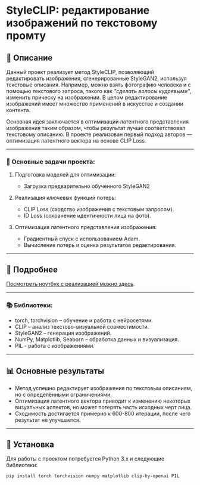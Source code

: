 # StyleCLIP: редактирование изображений по текстовому промту

## 📌 Описание

Данный проект реализует метод StyleCLIP, позволяющий редактировать изображения, сгенерированные StyleGAN2, используя текстовые описания. Например, можно взять фотографию человека и с помощью текстового запроса, такого как *"сделать волосы кудрявыми"*, изменить прическу на изображении. В целом редактирование изображений имеет множество применений в искусстве и создании контента. 

Основная идея заключается в оптимизации латентного представления изображения таким образом, чтобы результат лучше соответствовал текстовому описанию. В проекте реализован первый подход авторов — оптимизация латентного вектора на основе CLIP Loss. 

---

### 🎯 Основные задачи проекта:
1. Подготовка моделей для оптимизации:
   - Загрузка предварительно обученного StyleGAN2

2. Реализация ключевых функций потерь:
   - CLIP Loss (сходство изображения с текстовым запросом).
   - ID Loss (сохранение идентичности лица на фото).

3. Оптимизация латентного представления изображения:
   - Градиентный спуск с использованием Adam.
   - Вычисление потерь и оценка результатов редактирования.

---

## 📖 Подробнее

[Посмотреть ноутбук с реализацией можно здесь](style_clip.ipynb).  

---

### 📚 Библиотеки:
- torch, torchvision – обучение и работа с нейросетями.
- CLIP – анализ текстово-визуальной совместимости.
- StyleGAN2 – генерация изображений.
- NumPy, Matplotlib, Seaborn – обработка данных и визуализация.
- PIL - работа с изображениями.

---

## 📊 Основные результаты

- Метод успешно редактирует изображения по текстовым описаниям, но с определёнными ограничениями.
- Оптимизация латентного вектора приводит к изменению некоторых визуальных аспектов, но может потерять часть исходных черт лица.
- Сходимость достигается примерно к 600-800 итерации, после чего результат не улучшается.

---

## 🔧 Установка

Для работы с проектом потребуется Python 3.x и следующие библиотеки:

`pip install torch torchvision numpy matplotlib clip-by-openai PIL`
